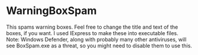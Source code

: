 # WarningBoxSpam
This spams warning boxes. Feel free to change the title and text of the boxes, if you want. I used IExpress to make these into executable files.
Note: Windows Defender, along with probably many other antiviruses, will see BoxSpam.exe as a threat, so you might need to disable them to use this.
